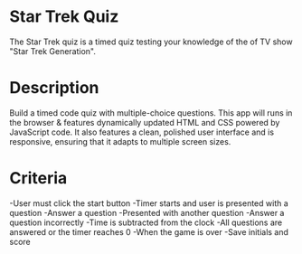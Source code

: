# Star Trek Quiz
The Star Trek quiz is a timed quiz testing your knowledge of the of TV show "Star Trek Generation".
# Description
Build a timed code quiz with multiple-choice questions. This app will runs in the browser & features dynamically updated HTML and CSS powered by JavaScript code. It also features a clean, polished user interface and is responsive, ensuring that it adapts to multiple screen sizes.
# Criteria
-User must click the start button
-Timer starts and user is presented with a question
-Answer a question
-Presented with another question
-Answer a question incorrectly
-Time is subtracted from the clock
-All questions are answered or the timer reaches 0
-When the game is over
-Save initials and score
